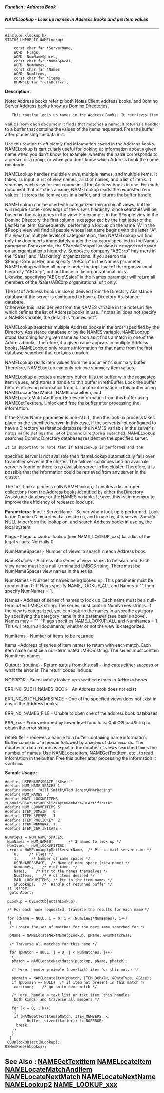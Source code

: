 ##### Function : Address Book
##### NAMELookup - Look up names in Address Books and get item values
---
```
#include <lookup.h>
STATUS LNPUBLIC NAMELookup(

	const char far *ServerName,
	WORD  Flags,
	WORD  NumNameSpaces,
	const char far *NameSpaces,
	WORD  NumNames,
	const char far *Names,
	WORD  NumItems,
	const char far *Items,
	DHANDLE far *rethBuffer);
```
**Description :**

Note:  Address books refer to both Notes Client Address books, and Domino 
Server Address books know as Domino Directories.

       This routine looks up names in the Address Books. It retrieves item 
values from each document it finds that matches a name. It returns a handle to 
a buffer that contains the values of the items requested. Free the buffer after 
processing the data in it.

Use this routine to efficiently find information stored in the Address books. 
NAMELookup is particularly useful for looking up information about a given name 
when you don't know, for example, whether the name corresponds to a person or a 
group, or when you don't know which Address book the name resides in.

NAMELookup handles multiple views, multiple names, and multiple items. It 
takes, as input, a list of view names, a list of names, and a list of items. It 
searches each view for each name in all the Address books in use. For each 
document that matches a name, NAMELookup reads the requested item values. It 
stores the item values in a buffer, and returns the buffer handle.

NAMELookup can be used with categorized (hierarchical) views, but this will 
require some knowledge of the view's hierarchy, since searches will be based on 
the categories in the view.  For example, in the $People view in the Domino 
Directory, the first column is categorized by the first letter of the LastName 
item.  Consequently, performing a lookup on the name "A" in the $People view 
will find all people whose last name begins with the letter "A".  If a view has 
multiple levels of categorization, then NAMELookup will find only the documents 
immediately under the category specified in the Names parameter.  For example, 
the $PeopleGroupsHier view is categorized based on an organization's 
hierarchy.  Suppose a company "ABCorp" has users in the "Sales" and "Marketing" 
organizations.  If you search the $PeopleGroupsHier, and specify "ABCorp" in 
the Names parameter, NAMELookup will find all people under the top-level of the 
organizational hierarchy "ABCorp", but not those in the organizational units.  
Likewise, specifying "ABCorp\Sales" in the Names parameter will return all 
members of the /Sales/ABCorp organizational unit only.

The list of Address books in use is derived from the Directory Assistance 
database if the server is configured to have a Directory Assistance database.  
Otherwise this list is derived from the NAMES variable in the notes.ini file 
which defines the list of Address books in use. If notes.ini does not specify a 
NAMES variable, the default is "names.nsf". 

NAMELookup searches multiple Address books in the order specified by the 
Directory Assistance database or by the NAMES variable. NAMELookup stops 
searching for a given name as soon as it finds a match in one of the Address 
books. Therefore, if a given name appears in multiple  Address books, 
NAMELookup only returns information for that name from the first database 
searched that contains a match.

NAMELookup reads item values from the document's summary buffer. Therefore, 
NAMELookup can only retrieve summary item values. 

NAMELookup allocates a memory buffer, fills the buffer with the requested item 
values, and stores a handle to this buffer in rethBuffer. Lock the buffer 
before retrieving information from it. Locate information in this buffer using 
NAMELocateNextMatch, NAMELocateItem, and NAMELocateMatchAndItem. Retrieve 
information from this buffer using NAMEGetTextItem. Unlock and free the buffer 
after processing the information.

If the ServerName parameter is non-NULL, then the look up process takes place 
on the specified server. In this case, if the server is not configured to have 
a Directory Assistance database, the NAMES variable in the server's notes.ini 
file defines the list of Domino Directories searched. NAMELookup searches 
Domino Directory databases resident on the specified server.

	It is important to note that if NameLookup is performed and the 
specified server is not available then NameLookup automatically fails over to 
another server in the cluster.  The failover continues until an available 
server is found or there is no available server in the cluster.  Therefore, it 
is possible that the information could be retrieved from any server in the 
cluster.

The first time a process calls NAMELookup, it creates a list of open 
collections from the  Address books identified by either the Directory 
Assistance database or the NAMES variable. It saves this list in memory to 
improve the efficiency of repeated look ups. 

        

**Parameters :**
Input :
ServerName  -  Server where look up is performed. Look in the Domino Directories that reside on, and in use by, this server. Specify NULL to perform the lookup on, and search Address books in use by, the local system.

Flags  -  Flags to control lookup (see NAME_LOOKUP_xxx) for a list of the legal values. Normally 0. 

NumNameSpaces  -  Number of views to search in each Address book.

NameSpaces  -  Address of a series of view names to be searched. Each view name must be a null-terminated LMBCS string. There must be NumNameSpaces view names in the series.

NumNames  -  Number of names being looked up.  This parameter must be greater than 0.  If  Flags specify NAME_LOOKUP_ALL and Names = "", then specify NumNames = 1.

Names  -  Address of series of names to look up. Each name must be a null-terminated LMBCS string. The series must contain NumNames strings.  If the view is categorized, you can look up the names in a specific category by specifying the category name in this parameter (see details above).  Names may = "" if Flags specifies NAME_LOOKUP_ALL and NumNames = 1.  This will return all documents, whether or not the view is categorized.

NumItems  -  Number of items to be returned

Items  -  Address of series of item names to return with each match. Each item name must be a null-terminated LMBCS string. The series must contain NumItems names.

Output :
(routine)  -  Return status from this call -- indicates either success or what the error is. The return codes include:

NOERROR - Successfully looked up specified names in Address books

ERR_NO_SUCH_NAMES_BOOK - An Address book does not exist

ERR_NO_SUCH_NAMESPACE - One of the specified views does not exist in any of the Address books.

ERR_NO_NAMES_FILE - Unable to open one of the address book databases.

ERR_xxx - Errors returned by lower level functions. Call OSLoadString to obtain the error string.


rethBuffer  -  receives a handle to a buffer containing name information. Buffer consists of a header followed by a series of data records. The number of data records is equal to the number of views searched times the number of names. Use NAMELocateItem, NAMEGetTextItem, etc., to read information in the buffer. Free this buffer after processing the information it contains.


**Sample Usage :**
```
#define USERNAMESSPACE "$Users"
#define NUM_NAME_SPACES 1
#define Names  "Bill Smith\0Ted Jones\0Marketing"
#define NUM_NAMES  3
#define MAIL_LOOKUPITEMS "Domain\0Server\0PublicKey\0Members\0Certificate"
#define NUM_LOOKUPITEMS 5
#define ITEM_DOMAIN   0
#define ITEM_SERVER   1
#define ITEM_PUBLICKEY  2
#define ITEM_MEMBERS  3
#define ITEM_CERTIFICATE 4
 
NumViews = NUM_NAME_SPACES;
 NumNames = NUM_NAMES;       /* 3 names to look up */
 NumItems = NUM_LOOKUPITEMS;
 error = NAMELookup(pMailServerName,  /* Ptr to mail server name */
    0,     /* Flags */
    1,      /* Number of name spaces */
    USERNAMESSPACE,  /* Name of name space (view name) */
    NumNames,    /* # of names */
    Names,    /* Ptr to the names themselves */
    NumItems,    /* # of items desired */
    MAIL_LOOKUPITEMS, /* Ptr to the item names */
    &hLookup);   /*  Handle of returned buffer */
 if (error)
  goto Abort;

 pLookup = OSLockObject(hLookup);

 /* For each name requested, traverse the results for each name */

 for (pName = NULL, i = 0; i < (NumViews*NumNames); i++)
  {
  /* Locate the set of matches for the next name searched for */

  pName = NAMELocateNextName(pLookup, pName, &NumMatches);

  /* Traverse all matches for this name */

  for (pMatch = NULL, j = 0; j < NumMatches; j++)
   {
   pMatch = NAMELocateNextMatch(pLookup, pName, pMatch);

   /* Here, handle a simple (non-list) item for this match */

   pDomain = NAMELocateItem(pMatch, ITEM_DOMAIN, &DataType, &Size);
   if (pDomain == NULL)  /* if item not present in this match */
    continue;    /* go on to next match */

   /* Here, handle a text list or text item (this handles
    both kinds) and traverse all members */

   for (k = 0; ; k++)
    {
    if (NAMEGetTextItem(pMatch, ITEM_MEMBERS, k, 
     	  Buffer, sizeof(Buffer)) != NOERROR)
     break;
    }
   }
  }
 OSUnlockObject(hLookup);
OSMemFree(hLookup);
```
**See Also :**
[NAMEGetTextItem](/reference/Func/NAMEGetTextItem)
[NAMELocateItem](/reference/Func/NAMELocateItem)
[NAMELocateMatchAndItem](/reference/Func/NAMELocateMatchAndItem)
[NAMELocateNextMatch](/reference/Func/NAMELocateNextMatch)
[NAMELocateNextName](/reference/Func/NAMELocateNextName)
[NAMELookup2](/reference/Func/NAMELookup2)
[NAME_LOOKUP_xxx](/reference/Symb/NAME_LOOKUP_xxx)
---
